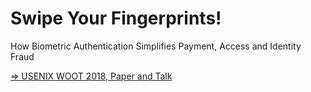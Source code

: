 # Swipe Your Fingerprints!
How Biometric Authentication Simplifies Payment, Access and Identity Fraud

[=> USENIX WOOT 2018, Paper and Talk](https://goo.gl/xQLu5Q)
